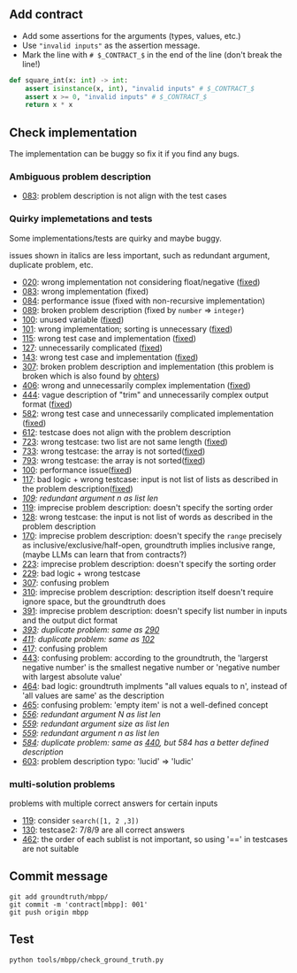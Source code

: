 ## Add contract

- Add some assertions for the arguments (types, values, etc.)
- Use `"invalid inputs"` as the assertion message.
- Mark the line with `# $_CONTRACT_$` in the end of the line (don't break the line!)

```python
def square_int(x: int) -> int:
    assert isinstance(x, int), "invalid inputs" # $_CONTRACT_$
    assert x >= 0, "invalid inputs" # $_CONTRACT_$
    return x * x
```

## Check implementation

The implementation can be buggy so fix it if you find any bugs.

### Ambiguous problem description
- [083](083.py): problem description is not align with the test cases

### Quirky implemetations and tests

Some implementations/tests are quirky and maybe buggy.

issues shown in italics are less important, such as redundant argument, duplicate problem, etc.

- [020](020.py): wrong implementation not considering float/negative ([fixed](https://github.com/evalplus/evalplus/commit/8a06cc1f7ba0c37672e34aa75c01ff0f031d48a4))
- [083](083.py): wrong implementation (fixed)
- [084](084.py): performance issue (fixed with non-recursive implementation)
- [089](089.py): broken problem description (fixed by `number` => `integer`)
- [100](100.py): unused variable ([fixed](https://github.com/evalplus/evalplus/commit/9ff4fd361dc4a340d30d37f5d0649b4b43d33462))
- [101](101.py): wrong implementation; sorting is unnecessary ([fixed](https://github.com/evalplus/evalplus/commit/67c744d4b124090000d80217a7f7a1dee0d82b55))
- [115](115.py): wrong test case and implementation ([fixed](https://github.com/evalplus/evalplus/commit/56013c437ce689cfca6c7e98e4185577edc6b450))
- [127](127.py): unnecessarily complicated ([fixed](https://github.com/evalplus/evalplus/commit/410a932afedb2a0568aa5ef68b2df83aa35e7c1e))
- [143](143.py): wrong test case and implementation ([fixed](https://github.com/evalplus/evalplus/commit/9c189569ea363ed4b7fc960c0dc617c85fea143f))
- [307](307.py): broken problem description and implementation (this problem is broken which is also found by [ohters](https://www.youtube.com/watch?v=AQTgq-pDjy8))
- [406](406.py): wrong and unnecessarily complex implementation ([fixed](https://github.com/evalplus/evalplus/commit/9d350b6bcb291512379fe07ccdf7c58ed5d72ad4))
- [444](444.py): vague description of "trim" and unnecessarily complex output format ([fixed](https://github.com/evalplus/evalplus/commit/9d350b6bcb291512379fe07ccdf7c58ed5d72ad4))
- [582](582.py): wrong test case and unnecessarily complicated implementation ([fixed](https://github.com/evalplus/evalplus/commit/0b34c263f36fde2997b87951f953585fb01c5267))
- [612](612.py): testcase does not align with the problem description 
- [723](723.py): wrong testcase: two list are not same length ([fixed](https://github.com/evalplus/evalplus/commit/90330578fb5913a13d224a7df92dc2d2dc70c77a))
- [733](733.py): wrong testcase: the array is not sorted([fixed](https://github.com/evalplus/evalplus/commit/47336f5404a282208e4673a5ffb7548b8dd65c04))
- [793](793.py): wrong testcase: the array is not sorted([fixed](https://github.com/evalplus/evalplus/commit/f0470f6ee59e7ac918ebc2c93177635f1a3451b6))
- [100](100.py): performance issue([fixed](https://github.com/evalplus/evalplus/commit/528d85a499419200dea5f07f7255993410ac30a0))
- [117](117.py): bad logic + wrong testcase: input is not list of lists as described in the problem description([fixed](https://github.com/evalplus/evalplus/commit/528d85a499419200dea5f07f7255993410ac30a0))
- *[109](109.py): redundant argument n as list len*
- [119](119.py): imprecise problem description: doesn't specify the sorting order
- [128](128.py): wrong testcase: the input is not list of words as described in the problem description
- [170](170.py): imprecise problem description: doesn't specify the `range` precisely as inclusive/exclusive/half-open, groundtruth implies inclusive range, (maybe LLMs can learn that from contracts?)
- [223](223.py): imprecise problem description: doesn't specify the sorting order
- [229](229.py): bad logic + wrong testcase
- [307](307.py): confusing problem
- [310](310.py): imprecise problem description: description itself doesn't require ignore space, but the groundtruth does 
- [391](391.py): imprecise problem description: doesn't specify list number in inputs and the output dict format
- *[393](393.py): duplicate problem: same as [290](290.py)*
- *[411](411.py): duplicate problem: same as [102](102.py)*
- [417](417.py): confusing problem
- [443](443.py): confusing problem: according to the groundtruth, the 'largerst negative number' is the smallest negative number or 'negative number with largest absolute value'
- [464](464.py): bad logic: groundtruth implments "all values equals to n', instead of 'all values are same' as the description
- [465](465.py): confusing problem: 'empty item' is not a well-defined concept
- *[556](556.py): redundant argument N as list len*
- *[559](559.py): redundant argument size as list len*
- *[559](564.py): redundant argument n as list len*
- *[584](584.py): duplicate problem: same as [440](440.py), but 584 has a better defined description*
- [603](603.py): problem description typo: 'lucid' => 'ludic'

### multi-solution problems
problems with multiple correct answers for certain inputs

- [119](119.py): consider `search([1, 2 ,3])`
- [130](130.py): testcase2: 7/8/9 are all correct answers
- [462](462.py): the order of each sublist is not important, so using '==' in testcases are not suitable

## Commit message

```shell
git add groundtruth/mbpp/
git commit -m 'contract[mbpp]: 001'
git push origin mbpp
```

## Test

```shell
python tools/mbpp/check_ground_truth.py
```
